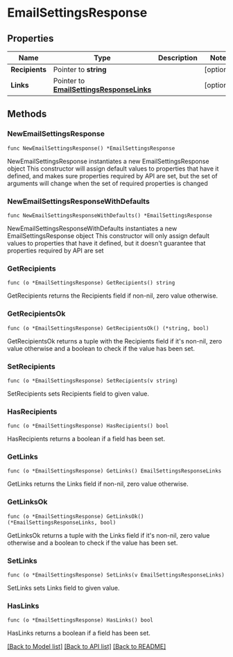 # EmailSettingsResponse

## Properties

Name | Type | Description | Notes
------------ | ------------- | ------------- | -------------
**Recipients** | Pointer to **string** |  | [optional] 
**Links** | Pointer to [**EmailSettingsResponseLinks**](EmailSettingsResponseLinks.md) |  | [optional] 

## Methods

### NewEmailSettingsResponse

`func NewEmailSettingsResponse() *EmailSettingsResponse`

NewEmailSettingsResponse instantiates a new EmailSettingsResponse object
This constructor will assign default values to properties that have it defined,
and makes sure properties required by API are set, but the set of arguments
will change when the set of required properties is changed

### NewEmailSettingsResponseWithDefaults

`func NewEmailSettingsResponseWithDefaults() *EmailSettingsResponse`

NewEmailSettingsResponseWithDefaults instantiates a new EmailSettingsResponse object
This constructor will only assign default values to properties that have it defined,
but it doesn't guarantee that properties required by API are set

### GetRecipients

`func (o *EmailSettingsResponse) GetRecipients() string`

GetRecipients returns the Recipients field if non-nil, zero value otherwise.

### GetRecipientsOk

`func (o *EmailSettingsResponse) GetRecipientsOk() (*string, bool)`

GetRecipientsOk returns a tuple with the Recipients field if it's non-nil, zero value otherwise
and a boolean to check if the value has been set.

### SetRecipients

`func (o *EmailSettingsResponse) SetRecipients(v string)`

SetRecipients sets Recipients field to given value.

### HasRecipients

`func (o *EmailSettingsResponse) HasRecipients() bool`

HasRecipients returns a boolean if a field has been set.

### GetLinks

`func (o *EmailSettingsResponse) GetLinks() EmailSettingsResponseLinks`

GetLinks returns the Links field if non-nil, zero value otherwise.

### GetLinksOk

`func (o *EmailSettingsResponse) GetLinksOk() (*EmailSettingsResponseLinks, bool)`

GetLinksOk returns a tuple with the Links field if it's non-nil, zero value otherwise
and a boolean to check if the value has been set.

### SetLinks

`func (o *EmailSettingsResponse) SetLinks(v EmailSettingsResponseLinks)`

SetLinks sets Links field to given value.

### HasLinks

`func (o *EmailSettingsResponse) HasLinks() bool`

HasLinks returns a boolean if a field has been set.


[[Back to Model list]](../README.md#documentation-for-models) [[Back to API list]](../README.md#documentation-for-api-endpoints) [[Back to README]](../README.md)


